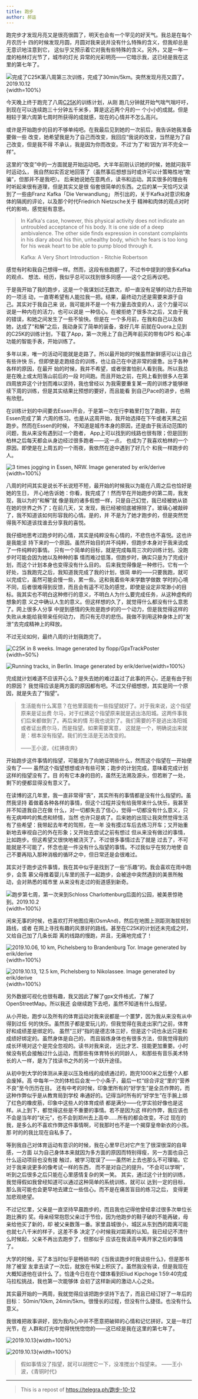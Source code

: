 ```yaml
---
title: 跑步
author: 郝运
---
```


跑完步才发现月亮又是很亮很圆了，明天也会有一个罕见的好天气。我总是在每个月农历十
四的时候发现月圆，月圆对我来说并没有什么特殊的含义，但我却总是无意识地注意到它，
这似乎又预示着它对我有些特殊的含义。另外，又是一年一度的柏林灯光节了，城市的灯光
异常的光彩明亮——它暗示我，这已经是我在这里的第七年了。

![完成了C25K第八周第三次训练，完成了30min/5km。突然发现月亮又圆了。2019.10.12](/images/posts/2019-10-12-01.jpg){width=100%}

今天晚上终于跑完了八周[C25K](https://en.wikipedia.org/wiki/C25K)的训练计划，从刚
跑几分钟就开始气喘气喘吁吁，到现在可以连续跑三十分钟五千米多，算是这近两个月的一
个小小的成就。但是相较于第六周第七周时所获得的成就感，现在的心情并不怎么高兴。

<!--more-->

或许是开始跑步的目的不够单纯吧。在我最后见到她的一次前后，我告诉她我准备要做一些
改变，她希望我是为了自己而改变，我回应“我说的改变，当然是为了自己改变，但是我不得
不承认，我是因为你而改变。不过‘为了’和‘因为’并不完全一样”。

这里的“改变”中的一方面就是开始运动吧。大半年前刚认识她的时候，她就问我平时运动么，
我自然如实否定地回答了（虽然事后想想当时或许可以计策略性地“欺骗”，但那并不是我吧）。
后来她说她在意两点，读书和运动。其实很多的理由有时听起来很有道理，但是其实又是很
俗套很简单的东西。之后的某一天恰巧又读到了一些由Franz Kafka「Die Verwandlung」
所引出的，关于Kafka对意识和身体的隔阂的评论，以及那个时代Friedrich Nietzsche关于
精神和肉体的观点对时代的影响，感觉挺有意思。

> In Kafka's case, however, this physical activity does not indicate an
> untroubled acceptance of his body. It is one side of a deep ambivalence. The
> other side finds expression in constant complaints in his diary about his
> thin, unhealthy body, which he fears is too long for his weak heart to be
> able to pump blood through it.
>
> Kafka: A Very Short Introduction - Ritchie Robertson

感觉有时和我自己想得一样。然而，这段有些跑题了，不过书中提到的很多Kafka的观点、
想法、经历，我似乎总可以找到很多同感——这个之后再议吧。

于是我开始了我的跑步，这是一个我谋划过无数次，却一直没有足够的动力去开始的一项活
动，一直寄希望有人能拉我一把。结果，最终动力还是需要来源于自己。其实对于我自己来
说，我可能并不是一个有力量去改变的人，这个力量可以说是一种内在的活力，也可以说是
一种信心。在被拒绝了很多次之后，又由于我的错误，和她之间发生了一些不愉快。但是在
一个多月前，在我和自己以及和她，达成了“和解”之后，我动身买了简单的装备，查好几年
前就在Quora上见到的C25K的训练计划，下载了App，第一次用上了自己两年前买的带有GPS
和心率功能的智能手表，开始训练了。

多年以来，唯一的活动可能就是走路了。所以最开始的时候虽然新鲜感可以让自己有些许快
乐，但即使是走跑结合的训练，也让自己在中途非常的疲惫。出于各种各样的原因，在最开
始的时候，我并不希望，或者很害怕别人看到我。所以我总是在晚上或太阳落山前后的一段
时间跑。而且开始之前，在网上看到很多人在第四周放弃这个计划而难以坚持，我也曾经以
为我需要重复某一周的训练才能够继续下周的训练，但是其实结果比预想的要好，而且能看
到自己Pace的进步，也稍有欣慰。

在训练计划的中间要去Essen开会，于是第一次在行李箱里打包了跑鞋，并在Essen完成了第
六周的练习。也是从这周开始，我开始选择在下午或者天黑之前跑步。然而在Essen的时候，
不知道是城市本身的原因，还是由于我活动范围的问题，我从来没有遇到过一个跑者，
App上可以找到的线路也很有限；但是回到柏林之后每天都会从身边经过很多跑者——这一点，
也成为了我喜欢柏林的一个原因。即使是在上周五的一个雨夜，我依然在途中遇到了好几个
和我一样跑步的人。


![3 times jogging in Essen, NRW. Image generated by erik/derive](/images/posts/2019-10-12-02.png){width=100%}

八周的时间其实是说长不长说短不短，最开始的时候我以为能在八周之后也恰好是她的生日，
开心地告诉她：你看，我完成了！然而早在开始跑步的第二周，我发现，我以为的“和解”就
像是我的诸多假想一样，只是自己幻觉，我已经被她从锁在她的世界之外了；在前几天，又
发现，我已经被彻底被擦除了。玻璃心被敲碎了，我不知道该如何形容我的心情。是的，并
不是为了她才跑步的，但是突然觉得我不知道该找谁去分享我的喜悦。

我仔细地思考过跑步时的心情，其实是纯粹没有心情的，不悲伤也不喜悦。这也许是我能坚
持下来的一个原因。虽然开始目的并不纯粹，但跑步本身对于我来说成了一件纯粹的事情。
只有一个简单的目标，就是完成每周三次的训练计划。没跑步时可能会因为她以及种种的事
情而难过低落，但跑步时，确实只是为了完成计划，而这个计划本身也变得没有什么目的。
后来我觉得像是一种修行。它有一个好处，当我跑完之后，我知道我完成了我的计划，很简
单的——只要我跑，就可以完成它，虽然可能会慢一些，累一些。这和我着些年来学数学做数
学时的心境不同，后者很难得到反馈，而且会有遥不可及的感觉，即使是设定非常渺小的目
标。我其实也不明白这种修行的意义，不明白人为什么要完成任务，从这种虚构的想象的意
义之中确认人生的意义。但这样想的久了，就觉得什么都没有什么意思了。网上很多人分享
中提到感情的失败是跑步的的一个动力，但是我觉得这样的失败从未能给我带来任何动力，
而只有无尽的悲伤。我做不到用这种身体上的“发泄”去完成精神上的释放。

不过无论如何，最终八周的计划我跑完了。

![C25K in 8 weeks. Image generated by flopp/GpxTrackPoster](/images/posts/2019-10-12-03.svg){width=50%}

![Running tracks, in Berlin. Image generated by erik/derive](/images/posts/2019-10-12-04.png){width=100%}

完成就计划难道不应该开心么？是失去她的难过盖过了此事的开心，还是有由于别的原因？
我觉得应该是两方面的原因都有吧。不过又仔细想想，其实是同一个原因，就是失去了“指望”。

> 生活能有什么寓意？在他里面能有一些指望就好了。对于我来说，这个指望原来是证出费
> 尔马，对于红拂这个指望原来就是逃出洛阳城。这两件事我们后来都做到了。再后来的情
> 形我也说到了。我们需要的不是逃出洛阳城或者证出费尔马，而是指望。如果需要寓意，
> 这就是一个，明确说出来就是：根本没有指望。我们的生活是无法改变的。
>
> ——王小波，《红拂夜奔》

开始跑步这件事情的指望，可能是为了向她证明些什么，然而这个指望在一开始便没有了——
虽然这个指望想想或许有些可笑；跑步的计划完成，意味着完成计划这样的指望没有了。目
的有它本身的目的，虽然无法溯及源头，但若断了一处，剩下的便都显得没有意义了。

在读博的这几年里，我一直非常得“丧”，其实所有的事情都是没有什么指望的。虽然我坚持
着做着各种各样的事情，但这个过程并没有给我带来什么快乐，我甚至并不知道我自己在做
什么，对一切都失去了信心，觉得一切都没有什么意义，只有无病呻吟的焦虑和矫情，当然
也许只是病了。后来她的出现让我突然觉得生活有了些希望：我带起去年考的驾照，在一年
没有摸过车后去练习开车；又开始重新地去审视自己的外在形象；又开始去尝试之前有想过
但从来没有做过的事情，比如跑步。但这希望又很快地被浇灭了。不过很多事情过去了就是
过去了，不可能就是不可能了，怀念也是一件没有什么指望的事情。不过我似乎在努力地使
自己不要再陷入那种消极的循环之中，但日常还是会很难过。

其实对于跑步这件事情，我在其中似乎是找到了一些“乐趣”的。我会喜欢在雨中跑步，会羡
慕父母推着婴儿车里的孩子一起跑步，会被途中突然遇到的美景所触动，会对熟悉的城市里
从来没有走过的街道感到新奇。


![跑步第七周，第一次来到Schloss Charlottenburg后面的公园，被美景惊艳到。2019.10.2](/images/posts/2019-10-12-05.jpg){width=100%}

闲来无事的时候，也喜欢打开地图应用(OsmAnd)，然后在地图上测距测海拔规划路线，或者
在网上寻找有趣的风景好的路线。甚至在C25K的计划还未完成之时，又给自己加了几条长距
离的线路的慢跑，并且，无痛地完成了！

![2019.10.06, 10 km, Pichelsberg to Brandenburg Tor. Image generated by erik/derive](/images/posts/2019-10-12-06.png){width=100%}

![2019.10.13, 12.5 km, Pichelsberg to Nikolassee. Image generated by erik/derive](/images/posts/2019-10-12-07.png){width=100%}

另外数据可视化也很有趣，我又因此了解了gpx文件格式，了解了OpenStreetMap。所以我还
会继续跑下去吧，虽然不知道有什么指望。

从小开始，跑步以及所有的体育运动对我来说都是一个噩梦，因为我从来没有从中得到过任
何的快乐。虽然孩子都是爱玩儿的，但我觉得在我走出家门之前，体育好和成绩差是绑定的。
虽然“三好”指的是德志体三好，但是这个词也永远只是和成绩好绑定的。虽然身体是自己的，
而且锻炼身体也有很多方法，但我觉得我的成长环境对这个是完全忽视的。读书对我来说，
远比才艺、技能更加重要。小时候没有机会接触过什么运动，而那些有体育特长的同龄人，
和那些有音乐美术特长的人一样，是为了找读书之外的另一个跃升途径。

从初中到大学的体测从来是以压及格线的成绩通过的，跑完1000米之后整个人都会废掉。高
中每年一次的体检后会发一个小条子，最后一栏“综合评定”里的“营养不良”至今历历在目。
还有中考的时候，印象里所有的“好学生”是全员作弊的，而这种作弊似乎是从教育局到学校
串通好的。记得当时所有的“好学生”在手腕上绑了红色的橡皮筋，印象中这些人的体育成绩
都是满分——化学实验好像也是这样。从上到下，都觉得这些是不重要的事情。若不是因为这
样的作弊，我应该也不会是当年的“状元”，也不会到郑州去上高中……所有的都会改变。不过
现在的我，是多么的不喜欢作弊这件事情啊，可我那时也不是一个揭穿皇帝新衣的小孩。那
时的的我比现在自私多了。

等到我自己对体育运动有意识的时候，我在心里早已对它产生了很深很深的自卑感，一方面
以为自己身体本来就因为多方面的原因而特别得瘦，另一方面也自己什么运动项目也没有接
触过，被学习耽误了——虽然听上去也那么不可理喻。它对于我来说更多的像考试一样的东西，
而不是对自己的提升。“不会可以学啊”，听到之后很多之后只能在心里感情复杂的笑一笑。
其实，通过这个计划的训练，我觉得假如我曾经知道可以通过这种简单的系统训练，就可以
达到一定的目标，那么我可能也会更早地去建立一些信心。而不是在痛苦盲目的练习之后，
变得更加悲观绝望。

不过记忆里，父亲是一直坚持早晨跑步的，而且我也记得他曾经拿过很多次单位长跑比赛的
奖。母亲经常抱怨父亲过于节俭，因为他跑步的鞋子破的不能再破，母亲给他买了新的，却
被父亲数落一番。家里县城很小，城区从东到西的距离可能也就七八千米的样子，这差不多
决定了小时候我对距离的认知。我已经记不清什么时候起，父亲不再出去跑步了，但那似乎
应该在我读高中离开家之后的事情了。

大学的时候，买了本当时似乎是畅销书的《当我谈跑步时我谈些什么》，但是那书除了被室
友拿去读了一次后，就放在书架上积灰了。虽然我没有读，但是我现在大概知道他在谈什么
了。恰逢今日在在个媒体看到Eliud Kipchoge 1:59:40完成马拉松挑战，我也第一次能够体
会初了这样新闻的激动人心之处。

其实最开始的一两周，我就觉得应该把跑步坚持下去了，而且已经订好了一年后的目标：
50min/10km, 24min/5km。很慢长的过程，但没有什么捷径。也没有什么意义。

我很难把故事讲好，因为我内心中并不愿意把破碎的心情和记忆拼好。又是一年灯光节，在
人群和灯光中觉得恍恍惚惚的——这已经是我在这里的第七年了。


![2019.10.13](/images/posts/2019-10-12-08.jpg){width=100%}

![2019.10.13](/images/posts/2019-10-12-09.jpg){width=100%}

> 假如事情没了指望，就可以胡搅它一下，没准搅出个指望来。
> ——王小波，《青铜时代》

- - - - -

> This is a repost of <https://telegra.ph/跑步-10-12>

